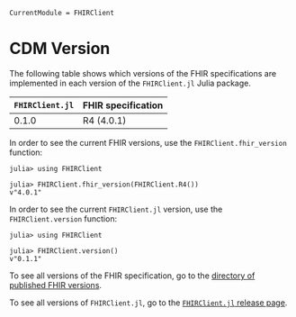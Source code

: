 ```@meta
CurrentModule = FHIRClient
```

# CDM Version

The following table shows which versions of the FHIR specifications are
implemented in each version of the `FHIRClient.jl` Julia package.

| `FHIRClient.jl` | FHIR specification |
| --------------- | ------------------ |
| 0.1.0           |  R4 (4.0.1)        |

In order to see the current FHIR versions, use the
`FHIRClient.fhir_version` function:
```jldoctest
julia> using FHIRClient

julia> FHIRClient.fhir_version(FHIRClient.R4())
v"4.0.1"
```

In order to see the current `FHIRClient.jl` version, use the
`FHIRClient.version` function:

```jldoctest
julia> using FHIRClient

julia> FHIRClient.version()
v"0.1.1"
```

To see all versions of the FHIR specification, go to the
[directory of published FHIR versions](http://hl7.org/fhir/directory.html).

To see all versions of `FHIRClient.jl`, go to the
[`FHIRClient.jl` release page](https://github.com/JuliaHealth/FHIRClient.jl/releases).
